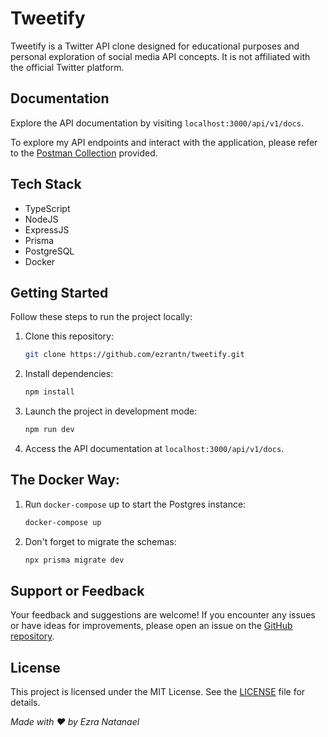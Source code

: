 # Tweetify

Tweetify is a Twitter API clone designed for educational purposes and personal exploration of social media API concepts. It is not affiliated with the official Twitter platform.

## Documentation
Explore the API documentation by visiting `localhost:3000/api/v1/docs`.

To explore my API endpoints and interact with the application, please refer to the [Postman Collection](https://elements.getpostman.com/redirect?entityId=30159941-66bd43d0-3bf5-4c3b-9870-ab2c7147ddda&entityType=collection) provided.

## Tech Stack
- TypeScript
- NodeJS
- ExpressJS
- Prisma
- PostgreSQL
- Docker

## Getting Started

Follow these steps to run the project locally:

1. Clone this repository:
   
    ```bash
    git clone https://github.com/ezrantn/tweetify.git
    ```

2. Install dependencies:
   
    ```bash
    npm install
    ```

3. Launch the project in development mode:
   
    ```bash
    npm run dev
    ```

4. Access the API documentation at `localhost:3000/api/v1/docs`.

## The Docker Way:

1. Run `docker-compose` up to start the Postgres instance:

    ```bash
    docker-compose up
    ```

2. Don't forget to migrate the schemas:

    ```bash
    npx prisma migrate dev
    ```

## Support or Feedback

Your feedback and suggestions are welcome! If you encounter any issues or have ideas for improvements, please open an issue on the [GitHub repository](https://github.com/ezrantn/tweetify).

## License
This project is licensed under the MIT License. See the [LICENSE](https://github.com/ezrantn/tweetify/blob/main/LICENSE) file for details.

*Made with ❤️ by Ezra Natanael*
